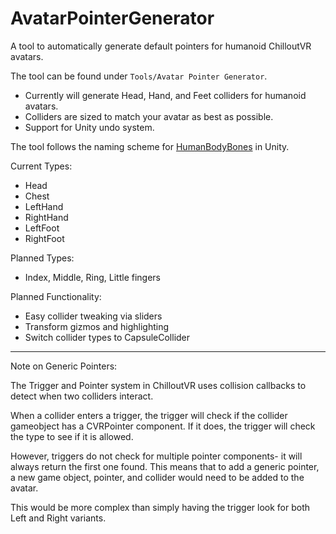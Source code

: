 # AvatarPointerGenerator

A tool to automatically generate default pointers for humanoid ChilloutVR avatars.

The tool can be found under `Tools/Avatar Pointer Generator`.

- Currently will generate Head, Hand, and Feet colliders for humanoid avatars.
- Colliders are sized to match your avatar as best as possible.
- Support for Unity undo system. 

The tool follows the naming scheme for [HumanBodyBones](https://docs.unity3d.com/ScriptReference/HumanBodyBones.html) in Unity.

Current Types:
- Head
- Chest
- LeftHand
- RightHand
- LeftFoot
- RightFoot

Planned Types:
- Index, Middle, Ring, Little fingers

Planned Functionality:
- Easy collider tweaking via sliders
- Transform gizmos and highlighting
- Switch collider types to CapsuleCollider

---

Note on Generic Pointers:

The Trigger and Pointer system in ChilloutVR uses collision callbacks to detect when two colliders interact. 

When a collider enters a trigger, the trigger will check if the collider gameobject has a CVRPointer component. If it does, the trigger will check the type to see if it is allowed.

However, triggers do not check for multiple pointer components- it will always return the first one found. This means that to add a generic pointer, a new game object, pointer, and collider would need to be added to the avatar. 

This would be more complex than simply having the trigger look for both Left and Right variants.
